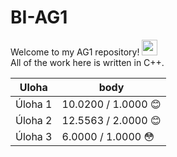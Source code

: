 # BI-AG1

Welcome to my AG1 repository! <img src="https://media.giphy.com/media/hvRJCLFzcasrR4ia7z/giphy.gif" width="25px">  
All of the work here is written in C++.

|Uloha            | body  |
|-----------------|-------|
| Úloha 1	| 10.0200 / 1.0000 :blush:	|
| Úloha 2	| 12.5563 / 2.0000 :blush:	|
| Úloha 3	| 6.0000 / 1.0000 :flushed:	|
